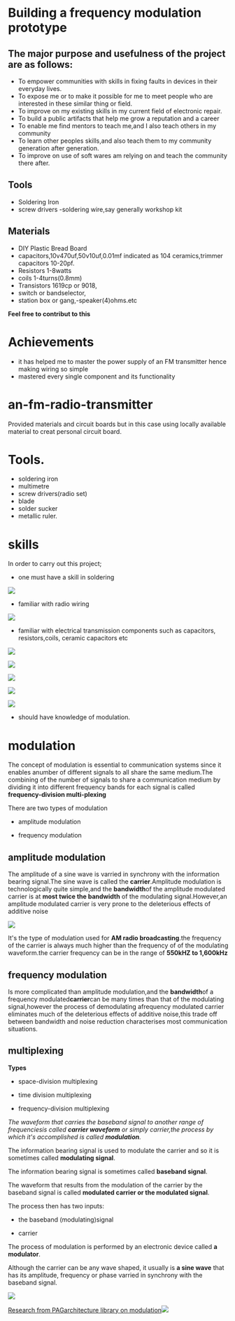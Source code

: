 # Building a frequency modulation prototype


## The major purpose and usefulness of the project are as follows:

- To empower communities with skills in fixing faults in devices in their everyday lives.
- To expose me or to make it possible for me to meet people who are interested in these similar thing or field.
- To improve on my existing skills in my current field of electronic repair.
- To build a public artifacts that help me grow a reputation and a career 
- To enable me find mentors to teach me,and I also teach others in my community 
- To learn other peoples skills,and also teach them to my community generation after generation.
- To improve on use of soft wares am relying on and teach the community there after.

## Tools
- Soldering Iron
- screw drivers
-soldering wire,say generally workshop kit
## Materials 
- DIY Plastic Bread Board
- capacitors,10v470uf,50v10uf,0.01mf indicated as 104 ceramics,trimmer capacitors 10-20pf.
- Resistors 1-8watts
- coils 1-4turns(0.8mm)
- Transistors 1619cp or 9018,
- switch or bandselector,
- station box or gang,-speaker(4)ohms.etc

**Feel free to contribut to this**

# Achievements
- it has helped me to master the power supply of an FM transmitter hence making wiring so simple
- mastered every single component and its functionality

# an-fm-radio-transmitter

Provided materials and circuit boards but in this case using locally available material to creat personal circuit board.

# Tools.
- soldering iron
- multimetre
- screw drivers(radio set)
- blade
- solder sucker
- metallic ruler.

# skills

In order to carry out this project;

- one must have a skill in soldering

![](Images/lowersideofthecircuitboard.jpg)

- familiar with radio wiring

![](Images/radiowiring.jpg)

- familiar with electrical transmission components such as capacitors, resistors,coils, ceramic capacitors etc 

![](Images/capacitor16v470uf.jpg)

![](Images/ceramiccapacitor.jpg)

![](Images/resistor330n2w.jpg)

![](IMG_20220207_134319_459.jpg)

![](Images/IMG_20220521_113848_968.jpg)



- should have knowledge of modulation.

# modulation

The concept of modulation is essential to communication systems since it enables anumber of different signals to all share the same medium.The combining of the number of signals to share a communication medium by dividing it into different frequency bands for each signal is called **frequency-division multi-plexing** 

There are two types of modulation

- amplitude modulation

- frequency modulation

## amplitude modulation

The amplitude of a sine wave is varried in synchrony with the information bearing signal.The sine wave is called the **carrier**.Amplitude modulation is technologically quite simple,and the **bandwidth**of the amplitude modulated carrier is at **most twice the bandwidth** of the modulating signal.However,an amplitude modulated carrier is very prone to the deleterious effects of additive noise

![](Images/IMG_20220506_122733_771.jpg)

It's the type of modulation used for **AM radio broadcasting**.the frequency of the carrier is always much higher than the frequency of of the modulating waveform.the carrier frequency can be in the range of **550kHZ to 1,600kHz**

## frequency modulation

Is more complicated than amplitude modulation,and the **bandwidth**of a frequency modulated**carrier**can be many times than that of the modulating signal,however the process of demodulating afrequency modulated carrier eliminates much of the deleterious effects of additive noise,this trade off between bandwidth and noise reduction characterises most communication situations.

## multiplexing

**Types**

- space-division multiplexing

- time division multiplexing

- frequency-division multiplexing

*The waveform that carries the baseband signal to another range of frequenciesis called **carrier waveform** or simply carrier,the process by which it's accomplished is called **modulation**.*

The information bearing signal is used to modulate the carrier and so it is sometimes called **modulating signal**.

The information bearing signal is sometimes called **baseband signal**.

The waveform that results from the modulation of the carrier by the baseband signal is called **modulated carrier or the modulated signal**.

The process then has two inputs:

- the baseband (modulating)signal

- carrier

The process of modulation is performed by an electronic device called **a modulator**.

Although the carrier can be any wave shaped, it usually is **a sine wave** that has its amplitude, frequency or phase varried in synchrony with the baseband signal.

![](Images/IMG_20220506_121842_921.jpg)

[Research from PAGarchitecture library on modulation](Modulation.md)![](Images/IMG_20220506_190413_317.jpg)



